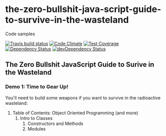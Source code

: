 # the-zero-bullshit-java-script-guide-to-survive-in-the-wasteland

Code samples

[![Travis build status](http://img.shields.io/travis/vintharas/the-zero-bullshit-java-script-guide-to-survive-in-the-wasteland.svg?style=flat)](https://travis-ci.org/vintharas/the-zero-bullshit-java-script-guide-to-survive-in-the-wasteland)
[![Code Climate](https://codeclimate.com/github/vintharas/the-zero-bullshit-java-script-guide-to-survive-in-the-wasteland/badges/gpa.svg)](https://codeclimate.com/github/vintharas/the-zero-bullshit-java-script-guide-to-survive-in-the-wasteland)
[![Test Coverage](https://codeclimate.com/github/vintharas/the-zero-bullshit-java-script-guide-to-survive-in-the-wasteland/badges/coverage.svg)](https://codeclimate.com/github/vintharas/the-zero-bullshit-java-script-guide-to-survive-in-the-wasteland)
[![Dependency Status](https://david-dm.org/vintharas/the-zero-bullshit-java-script-guide-to-survive-in-the-wasteland.svg)](https://david-dm.org/vintharas/the-zero-bullshit-java-script-guide-to-survive-in-the-wasteland)
[![devDependency Status](https://david-dm.org/vintharas/the-zero-bullshit-java-script-guide-to-survive-in-the-wasteland/dev-status.svg)](https://david-dm.org/vintharas/the-zero-bullshit-java-script-guide-to-survive-in-the-wasteland#info=devDependencies)


## The Zero Bullshit JavaScript Guide to Surive in the Wasteland

### Demo 1: Time to Gear Up! 

You'll need to build some weapons if you want to survive in the radioactive wasteland:

1. Table of Contents: Object Oriented Programming (and more)
    1. Intro to Classes
        1. Constructors and Methods
        1. Modules
